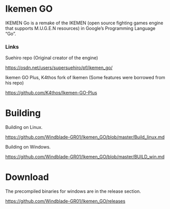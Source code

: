 # Ikemen GO
IKEMEN Go is a remake of the IKEMEN (open source fighting games engine that supports M.U.G.E.N resources) in Google’s Programming Language “Go”.

### Links ###

Suehiro repo (Original creator of the engine)

https://osdn.net/users/supersuehiro/pf/ikemen_go/

Ikemen GO Plus, K4thos fork of Ikemen (Some features were borrowed from his repo)

https://github.com/K4thos/Ikemen-GO-Plus

# Building #

Building on Linux.

https://github.com/Windblade-GR01/Ikemen_GO/blob/master/Build_linux.md

Building on Windows.

https://github.com/Windblade-GR01/Ikemen_GO/blob/master/BUILD_win.md

# Download #

The precompiled binaries for windows are in the release section.

https://github.com/Windblade-GR01/Ikemen_GO/releases
